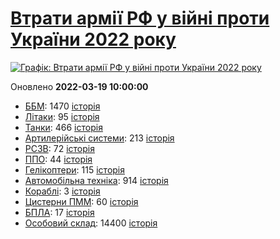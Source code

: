 # [Втрати армії РФ у війні проти України 2022 року](https://uadata.net/ukraine-russia-war-2022)
[![Графік: Втрати армії РФ у війні проти України 2022 року](https://uadata.net/screen?457691&u=%2Fukraine-russia-war-2022)](https://uadata.net/ukraine-russia-war-2022)

Оновлено **2022-03-19 10:00:00**

- [ББМ](https://uadata.net/ukraine-russia-war-2022/bbm): 1470 [історія](/ukraine-russia-war-2022/bbm.md)
- [Літаки](https://uadata.net/ukraine-russia-war-2022/planes): 95 [історія](/ukraine-russia-war-2022/planes.md)
- [Танки](https://uadata.net/ukraine-russia-war-2022/tanks): 466 [історія](/ukraine-russia-war-2022/tanks.md)
- [Артилерійські системи](https://uadata.net/ukraine-russia-war-2022/artilery): 213 [історія](/ukraine-russia-war-2022/artilery.md)
- [РСЗВ](https://uadata.net/ukraine-russia-war-2022/rszv): 72 [історія](/ukraine-russia-war-2022/rszv.md)
- [ППО](https://uadata.net/ukraine-russia-war-2022/ppo): 44 [історія](/ukraine-russia-war-2022/ppo.md)
- [Гелікоптери](https://uadata.net/ukraine-russia-war-2022/helicopters): 115 [історія](/ukraine-russia-war-2022/helicopters.md)
- [Автомобільна техніка](https://uadata.net/ukraine-russia-war-2022/auto): 914 [історія](/ukraine-russia-war-2022/auto.md)
- [Кораблі](https://uadata.net/ukraine-russia-war-2022/ships): 3 [історія](/ukraine-russia-war-2022/ships.md)
- [Цистерни ПММ](https://uadata.net/ukraine-russia-war-2022/pmm): 60 [історія](/ukraine-russia-war-2022/pmm.md)
- [БПЛА](https://uadata.net/ukraine-russia-war-2022/bpla): 17 [історія](/ukraine-russia-war-2022/bpla.md)
- [Особовий склад](https://uadata.net/ukraine-russia-war-2022/people): 14400 [історія](/ukraine-russia-war-2022/people.md)
